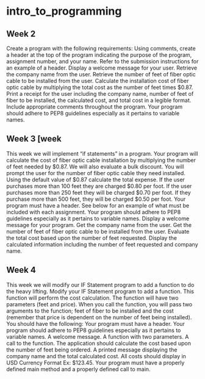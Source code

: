# intro_to_programming

## Week 2
Create a program with the following requirements:
Using comments, create a header at the top of the program indicating the purpose of the program, assignment number, and your name. Refer to the submission instructions for an example of a header.
Display a welcome message for your user.
Retrieve the company name from the user.
Retrieve the number of feet of fiber optic cable to be installed from the user.
Calculate the installation cost of fiber optic cable by multiplying the total cost as the number of feet times $0.87.
Print a receipt for the user including the company name, number of feet of fiber to be installed, the calculated cost, and total cost in a legible format.
Include appropriate comments throughout the program.
Your program should adhere to PEP8 guidelines especially as it pertains to variable names.

## Week 3 [week
This week we will implement “if statements” in a program. Your program will calculate the cost of fiber optic cable installation by multiplying the number of feet needed by $0.87. We will also evaluate a bulk discount. You will prompt the user for the number of fiber optic cable they need installed. Using the default value of $0.87 calculate the total expense. If the user purchases more than 100 feet they are charged $0.80 per foot. If the user purchases more than 250 feet they will be charged $0.70 per foot. If they purchase more than 500 feet, they will be charged $0.50 per foot.
Your program must have a header. See below for an example of what must be included with each assignment. 
Your program should adhere to PEP8 guidelines especially as it pertains to variable names.
Display a welcome message for your program.
Get the company name from the user.
Get the number of feet of fiber optic cable to be installed from the user.
Evaluate the total cost based upon the number of feet requested.
Display the calculated information including the number of feet requested and company name.

## Week 4 
This week we will modify our IF Statement program to add a function to do the heavy lifting.
Modify your IF Statement program to add a function. This function will perform the cost calculation. The function will have two parameters (feet and price). When you call the function, you will pass two arguments to the function; feet of fiber to be installed and the cost (remember that price is dependent on the number of feet being installed). You should have the following:
Your program must have a header. 
Your program should adhere to PEP8 guidelines especially as it pertains to variable names.
A welcome message.
A function with two parameters.
A call to the function.
The application should calculate the cost based upon the number of feet being ordered.
A printed message displaying the company name and the total calculated cost.
All costs should display in USD Currency Format Ex: $123.45.
Your program must have a properly defined main method and a properly defined call to main.
